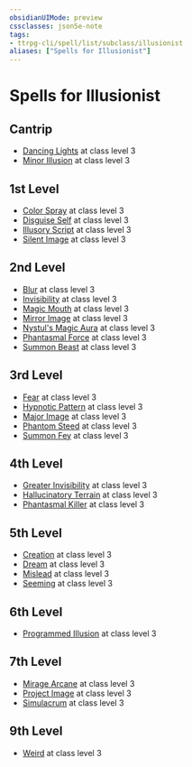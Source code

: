 ```yaml
---
obsidianUIMode: preview
cssclasses: json5e-note
tags:
- ttrpg-cli/spell/list/subclass/illusionist
aliases: ["Spells for Illusionist"]
---
```

# Spells for Illusionist

## Cantrip

- [Dancing Lights](Misc%20Files/CLI/compendium/spells/dancing-lights-xphb.md "XPHB") at class level 3
- [Minor Illusion](Misc%20Files/CLI/compendium/spells/minor-illusion-xphb.md "XPHB") at class level 3

## 1st Level

- [Color Spray](Misc%20Files/CLI/compendium/spells/color-spray-xphb.md "XPHB") at class level 3
- [Disguise Self](Misc%20Files/CLI/compendium/spells/disguise-self-xphb.md "XPHB") at class level 3
- [Illusory Script](Misc%20Files/CLI/compendium/spells/illusory-script-xphb.md "XPHB") at class level 3
- [Silent Image](Misc%20Files/CLI/compendium/spells/silent-image-xphb.md "XPHB") at class level 3

## 2nd Level

- [Blur](Misc%20Files/CLI/compendium/spells/blur-xphb.md "XPHB") at class level 3
- [Invisibility](Misc%20Files/CLI/compendium/spells/invisibility-xphb.md "XPHB") at class level 3
- [Magic Mouth](Misc%20Files/CLI/compendium/spells/magic-mouth-xphb.md "XPHB") at class level 3
- [Mirror Image](Misc%20Files/CLI/compendium/spells/mirror-image-xphb.md "XPHB") at class level 3
- [Nystul's Magic Aura](Misc%20Files/CLI/compendium/spells/nystuls-magic-aura-xphb.md "XPHB") at class level 3
- [Phantasmal Force](Misc%20Files/CLI/compendium/spells/phantasmal-force-xphb.md "XPHB") at class level 3
- [Summon Beast](Misc%20Files/CLI/compendium/spells/summon-beast-xphb.md "XPHB") at class level 3

## 3rd Level

- [Fear](Misc%20Files/CLI/compendium/spells/fear-xphb.md "XPHB") at class level 3
- [Hypnotic Pattern](Misc%20Files/CLI/compendium/spells/hypnotic-pattern-xphb.md "XPHB") at class level 3
- [Major Image](Misc%20Files/CLI/compendium/spells/major-image-xphb.md "XPHB") at class level 3
- [Phantom Steed](Misc%20Files/CLI/compendium/spells/phantom-steed-xphb.md "XPHB") at class level 3
- [Summon Fey](Misc%20Files/CLI/compendium/spells/summon-fey-xphb.md "XPHB") at class level 3

## 4th Level

- [Greater Invisibility](Misc%20Files/CLI/compendium/spells/greater-invisibility-xphb.md "XPHB") at class level 3
- [Hallucinatory Terrain](Misc%20Files/CLI/compendium/spells/hallucinatory-terrain-xphb.md "XPHB") at class level 3
- [Phantasmal Killer](Misc%20Files/CLI/compendium/spells/phantasmal-killer-xphb.md "XPHB") at class level 3

## 5th Level

- [Creation](Misc%20Files/CLI/compendium/spells/creation-xphb.md "XPHB") at class level 3
- [Dream](Misc%20Files/CLI/compendium/spells/dream-xphb.md "XPHB") at class level 3
- [Mislead](Misc%20Files/CLI/compendium/spells/mislead-xphb.md "XPHB") at class level 3
- [Seeming](Misc%20Files/CLI/compendium/spells/seeming-xphb.md "XPHB") at class level 3

## 6th Level

- [Programmed Illusion](Misc%20Files/CLI/compendium/spells/programmed-illusion-xphb.md "XPHB") at class level 3

## 7th Level

- [Mirage Arcane](Misc%20Files/CLI/compendium/spells/mirage-arcane-xphb.md "XPHB") at class level 3
- [Project Image](Misc%20Files/CLI/compendium/spells/project-image-xphb.md "XPHB") at class level 3
- [Simulacrum](Misc%20Files/CLI/compendium/spells/simulacrum-xphb.md "XPHB") at class level 3

## 9th Level

- [Weird](Misc%20Files/CLI/compendium/spells/weird-xphb.md "XPHB") at class level 3